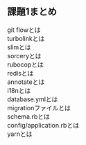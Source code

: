 ## 課題1まとめ  

git flowとは  
turbolinkとは  
slimとは  
sorceryとは  
rubocopとは  
redisとは  
annotateとは  
i18nとは  
database.ymlとは  
migrationファイルとは  
schema.rbとは  
config/application.rbとは  
yarnとは  
